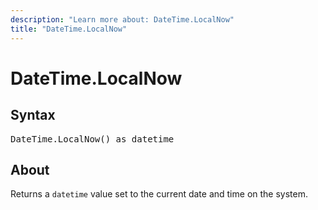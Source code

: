 ```yaml
---
description: "Learn more about: DateTime.LocalNow"
title: "DateTime.LocalNow"
---
```

# DateTime.LocalNow

## Syntax

<pre>
DateTime.LocalNow() as datetime  
</pre>
  
## About

Returns a `datetime` value set to the current date and time on the system.
